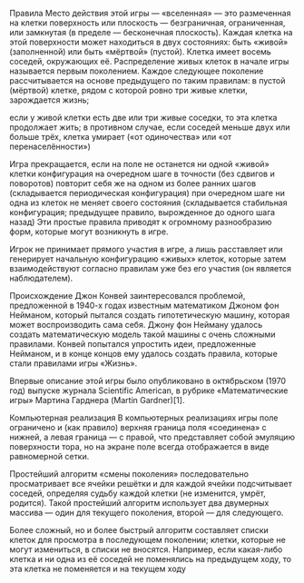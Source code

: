 Правила
Место действия этой игры — «вселенная» — это размеченная на клетки поверхность или плоскость — безграничная, ограниченная, или замкнутая (в пределе — бесконечная плоскость).
Каждая клетка на этой поверхности может находиться в двух состояниях: быть «живой» (заполненной) или быть «мёртвой» (пустой). Клетка имеет восемь соседей, окружающих её.
Распределение живых клеток в начале игры называется первым поколением. Каждое следующее поколение рассчитывается на основе предыдущего по таким правилам:
в пустой (мёртвой) клетке, рядом с которой ровно три живые клетки, зарождается жизнь;


если у живой клетки есть две или три живые соседки, то эта клетка продолжает жить; 
в противном случае, если соседей меньше двух или больше трёх, клетка умирает («от одиночества» или «от перенаселённости»)




Игра прекращается, если
на поле не останется ни одной «живой» клетки
конфигурация на очередном шаге в точности (без сдвигов и поворотов) повторит себя же на одном из более ранних шагов (складывается периодическая конфигурация)
при очередном шаге ни одна из клеток не меняет своего состояния (складывается стабильная конфигурация; предыдущее правило, вырожденное до одного шага назад)
Эти простые правила приводят к огромному разнообразию форм, которые могут возникнуть в игре.

Игрок не принимает прямого участия в игре, а лишь расставляет или генерирует начальную конфигурацию «живых» клеток, которые затем взаимодействуют согласно правилам уже без его участия (он является наблюдателем).

Происхождение
Джон Конвей заинтересовался проблемой, предложенной в 1940-х годах известным математиком Джоном фон Нейманом, который пытался создать гипотетическую машину, которая может воспроизводить сама себя. Джону фон Нейману удалось создать математическую модель такой машины с очень сложными правилами. Конвей попытался упростить идеи, предложенные Нейманом, и в конце концов ему удалось создать правила, которые стали правилами игры «Жизнь».

Впервые описание этой игры было опубликовано в октябрьском (1970 год) выпуске журнала Scientific American, в рубрике «Математические игры» Мартина Гарднера (Martin Gardner)[1].

Компьютерная реализация
В компьютерных реализациях игры поле ограничено и (как правило) верхняя граница поля «соединена» с нижней, а левая граница — с правой, что представляет собой эмуляцию поверхности тора, но на экране поле всегда отображается в виде равномерной сетки.

Простейший алгоритм «смены поколения» последовательно просматривает все ячейки решётки и для каждой ячейки подсчитывает соседей, определяя судьбу каждой клетки (не изменится, умрёт, родится). Такой простейший алгоритм использует два двумерных массива — один для текущего поколения, второй — для следующего.

Более сложный, но и более быстрый алгоритм составляет списки клеток для просмотра в последующем поколении; клетки, которые не могут измениться, в списки не вносятся. Например, если какая-либо клетка и ни одна из её соседей не поменялись на предыдущем ходу, то эта клетка не поменяется и на текущем ходу
